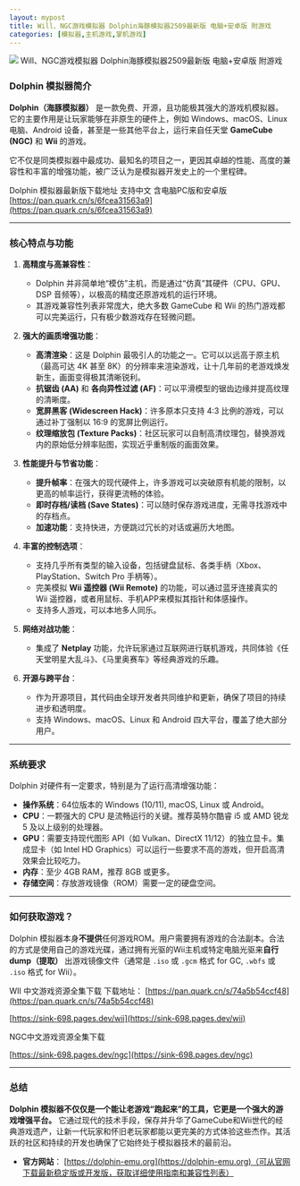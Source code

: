 ```yaml
---
layout: mypost
title: Will、NGC游戏模拟器 Dolphin海豚模拟器2509最新版 电脑+安卓版 附游戏
categories: [模拟器,主机游戏,掌机游戏]
---
```


![](https://s2.loli.net/2025/09/22/FzQYlhsBxb9nZUA.png)
Will、NGC游戏模拟器 Dolphin海豚模拟器2509最新版 电脑+安卓版 附游戏                      

### Dolphin 模拟器简介

**Dolphin（海豚模拟器）** 是一款免费、开源，且功能极其强大的游戏机模拟器。它的主要作用是让玩家能够在非原生的硬件上，例如 Windows、macOS、Linux 电脑、Android 设备，甚至是一些其他平台上，运行来自任天堂 **GameCube (NGC)** 和 **Wii** 的游戏。

它不仅是同类模拟器中最成功、最知名的项目之一，更因其卓越的性能、高度的兼容性和丰富的增强功能，被广泛认为是模拟器开发史上的一个里程碑。

Dolphin 模拟器最新版下载地址 支持中文
含电脑PC版和安卓版
[https://pan.quark.cn/s/6fcea31563a9](https://pan.quark.cn/s/6fcea31563a9)

---

### 核心特点与功能

1.  **高精度与高兼容性**：
    *   Dolphin 并非简单地“模仿”主机，而是通过“仿真”其硬件（CPU、GPU、DSP 音频等），以极高的精度还原游戏机的运行环境。
    *   其游戏兼容性列表非常庞大，绝大多数 GameCube 和 Wii 的热门游戏都可以完美运行，只有极少数游戏存在轻微问题。

2.  **强大的画质增强功能**：
    *   **高清渲染**：这是 Dolphin 最吸引人的功能之一。它可以以远高于原主机（最高可达 4K 甚至 8K）的分辨率来渲染游戏，让十几年前的老游戏焕发新生，画面变得极其清晰锐利。
    *   **抗锯齿 (AA)** 和 **各向异性过滤 (AF)**：可以平滑模型的锯齿边缘并提高纹理的清晰度。
    *   **宽屏黑客 (Widescreen Hack)**：许多原本只支持 4:3 比例的游戏，可以通过补丁强制以 16:9 的宽屏比例运行。
    *   **纹理缩放包 (Texture Packs)**：社区玩家可以自制高清纹理包，替换游戏内的原始低分辨率贴图，实现近乎重制版的画面效果。

3.  **性能提升与节省功能**：
    *   **提升帧率**：在强大的现代硬件上，许多游戏可以突破原有机能的限制，以更高的帧率运行，获得更流畅的体验。
    *   **即时存档/读档 (Save States)**：可以随时保存游戏进度，无需寻找游戏中的存档点。
    *   **加速功能**：支持快进，方便跳过冗长的对话或遍历大地图。

4.  **丰富的控制选项**：
    *   支持几乎所有类型的输入设备，包括键盘鼠标、各类手柄（Xbox、PlayStation、Switch Pro 手柄等）。
    *   完美模拟 **Wii 遥控器 (Wii Remote)** 的功能，可以通过蓝牙连接真实的 Wii 遥控器，或者用鼠标、手机APP来模拟其指针和体感操作。
    *   支持多人游戏，可以本地多人同乐。

5.  **网络对战功能**：
    *   集成了 **Netplay** 功能，允许玩家通过互联网进行联机游戏，共同体验《任天堂明星大乱斗》、《马里奥赛车》等经典游戏的乐趣。

6.  **开源与跨平台**：
    *   作为开源项目，其代码由全球开发者共同维护和更新，确保了项目的持续进步和透明度。
    *   支持 Windows、macOS、Linux 和 Android 四大平台，覆盖了绝大部分用户。

---

### 系统要求

Dolphin 对硬件有一定要求，特别是为了运行高清增强功能：
*   **操作系统**：64位版本的 Windows (10/11), macOS, Linux 或 Android。
*   **CPU**：一颗强大的 CPU 是流畅运行的关键。推荐英特尔酷睿 i5 或 AMD 锐龙 5 及以上级别的处理器。
*   **GPU**：需要支持现代图形 API（如 Vulkan、DirectX 11/12）的独立显卡。集成显卡（如 Intel HD Graphics）可以运行一些要求不高的游戏，但开启高清效果会比较吃力。
*   **内存**：至少 4GB RAM，推荐 8GB 或更多。
*   **存储空间**：存放游戏镜像（ROM）需要一定的硬盘空间。

---

### 如何获取游戏？

Dolphin 模拟器本身**不提供**任何游戏ROM。用户需要拥有游戏的合法副本。合法的方式是使用自己的游戏光碟，通过拥有光驱的Wii主机或特定电脑光驱来**自行dump（提取）** 出游戏镜像文件（通常是 `.iso` 或 `.gcm` 格式 for GC, `.wbfs` 或 `.iso` 格式 for Wii）。

WII 中文游戏资源全集下载
下载地址：
[https://pan.quark.cn/s/74a5b54ccf48](https://pan.quark.cn/s/74a5b54ccf48)

[https://sink-698.pages.dev/wii](https://sink-698.pages.dev/wii)

NGC中文游戏资源全集下载

[https://sink-698.pages.dev/ngc](https://sink-698.pages.dev/ngc)


---

### 总结

**Dolphin 模拟器不仅仅是一个能让老游戏“跑起来”的工具，它更是一个强大的游戏增强平台。** 它通过现代的技术手段，保存并升华了GameCube和Wii世代的经典游戏遗产，让新一代玩家和怀旧老玩家都能以更完美的方式体验这些杰作。其活跃的社区和持续的开发也确保了它始终处于模拟器技术的最前沿。

*   **官方网站**： [https://dolphin-emu.org](https://dolphin-emu.org)（可从官网下载最新稳定版或开发版，获取详细使用指南和兼容性列表）

